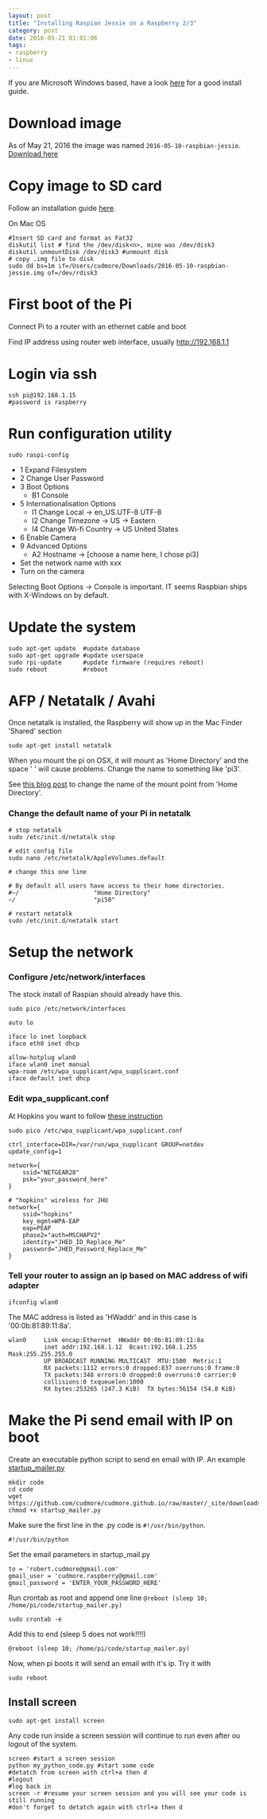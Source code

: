 ```yaml
---
layout: post
title: "Installing Raspian Jessie on a Raspberry 2/3"
category: post
date: 2016-05-21 01:01:06
tags:
- raspberry
- linux
---
```


If you are Microsoft Windows based, have a look [here][mswindows] for a good install guide.

# Download image

As of May 21, 2016 the image was named `2016-05-10-raspbian-jessie`. [Download here][downloadraspian]

# Copy image to SD card

Follow an installation guide [here][installguide].

On Mac OS

    #Insert SD card and format as Fat32
	diskutil list # find the /dev/disk<n>, mine was /dev/disk3
	diskutil unmountDisk /dev/disk3 #unmount disk
	# copy .img file to disk
	sudo dd bs=1m if=/Users/cudmore/Downloads/2016-05-10-raspbian-jessie.img of=/dev/rdisk3

# First boot of the Pi

Connect Pi to a router with an ethernet cable and boot

Find IP address using router web interface, usually http://192.168.1.1

# Login via ssh

    ssh pi@192.168.1.15
    #password is raspberry
    
# Run configuration utility

    sudo raspi-config
  
 - 1 Expand Filesystem
 - 2 Change User Password
 - 3 Boot Options
   - B1 Console
 - 5 Internationalisation Options
   - I1 Change Local -> en_US.UTF-8 UTF-8
   - I2 Change Timezone -> US -> Eastern
   - I4 Change Wi-fi Country -> US United States
 - 6 Enable Camera
 - 9 Advanced Options
   - A2 Hostname -> [choose a name here, I chose pi3]
 - Set the network name with xxx
 - Turn on the camera
   
Selecting Boot Options -> Console is important. IT seems Raspbian ships with X-Windows on by default.

# Update the system

    sudo apt-get update  #update database
    sudo apt-get upgrade #update userspace
    sudo rpi-update      #update firmware (requires reboot)
    sudo reboot          #reboot

# AFP / Netatalk / Avahi

Once netatalk is installed, the Raspberry will show up in the Mac Finder 'Shared' section

    sudo apt-get install netatalk

When you mount the pi on OSX, it will mount as 'Home Directory' and the space ' ' will cause problems. Change the name to something like 'pi3'.

See [this blog post][afpmountpoint] to change the name of the mount point from 'Home Directory'.    

### Change the default name of your Pi in netatalk

    # stop netatalk
    sudo /etc/init.d/netatalk stop

    # edit config file
    sudo nano /etc/netatalk/AppleVolumes.default

    # change this one line

    # By default all users have access to their home directories.
    #~/                     "Home Directory"
    ~/                      "pi50"

    # restart netatalk
    sudo /etc/init.d/netatalk start

# Setup the network

### Configure /etc/network/interfaces

The stock install of Raspian should already have this.

```
sudo pico /etc/network/interfaces
```

    auto lo

    iface lo inet loopback
    iface eth0 inet dhcp

    allow-hotplug wlan0
    iface wlan0 inet manual
    wpa-roam /etc/wpa_supplicant/wpa_supplicant.conf
    iface default inet dhcp

### Edit wpa_supplicant.conf

At Hopkins you want to follow [these instruction](http://www.it.johnshopkins.edu/services/network/wireless/wpasupplicant.html)

```
sudo pico /etc/wpa_supplicant/wpa_supplicant.conf 
```

    ctrl_interface=DIR=/var/run/wpa_supplicant GROUP=netdev
    update_config=1

    network={
        ssid="NETGEAR28"
        psk="your_password_here"
    }

    # "hopkins" wireless for JHU
    network={
        ssid="hopkins"
        key_mgmt=WPA-EAP
        eap=PEAP
        phase2="auth=MSCHAPV2"
        identity="JHED_ID_Replace_Me"
        password="JHED_Password_Replace_Me"
    }

### Tell your router to assign an ip based on MAC address of wifi adapter

    ifconfig wlan0

The MAC address is listed as 'HWaddr' and in this case is '00:0b:81:89:11:8a'.

    wlan0     Link encap:Ethernet  HWaddr 00:0b:81:89:11:8a  
              inet addr:192.168.1.12  Bcast:192.168.1.255  Mask:255.255.255.0
              UP BROADCAST RUNNING MULTICAST  MTU:1500  Metric:1
              RX packets:1112 errors:0 dropped:837 overruns:0 frame:0
              TX packets:348 errors:0 dropped:0 overruns:0 carrier:0
              collisions:0 txqueuelen:1000 
              RX bytes:253265 (247.3 KiB)  TX bytes:56154 (54.8 KiB)

# Make the Pi send email with IP on boot

Create an executable python script to send en email with IP. An example [startup_mailer.py][startupmailer]

    mkdir code
    cd code
    wget https://github.com/cudmore/cudmore.github.io/raw/master/_site/downloads/startup_mailer.py
    chmod +x startup_mailer.py

Make sure the first line in the .py code is `#!/usr/bin/python`.

    #!/usr/bin/python

Set the email parameters in startup_mail.py

	to = 'robert.cudmore@gmail.com'
	gmail_user = 'cudmore.raspberry@gmail.com'
	gmail_password = 'ENTER_YOUR_PASSWORD_HERE'

Run crontab as root and append one line `@reboot (sleep 10; /home/pi/code/startup_mailer.py)`

    sudo crontab -e

Add this to end (sleep 5 does not work!!!!)

    @reboot (sleep 10; /home/pi/code/startup_mailer.py)

Now, when pi boots it will send an email with it's ip. Try it with

    sudo reboot

## Install screen

    sudo apt-get install screen

Any code run inside a screen session will continue to run even after ou logout of the system.

    screen #start a screen session
    python my_python_code.py #start some code
    #detatch from screen with ctrl+a then d
    #logout
    #log back in
    screen -r #resume your screen session and you will see your code is still running
    #don't forget to detatch again with ctrl+a then d

   
[downloadraspian]: https://www.raspberrypi.org/downloads/
[installguide]: https://www.raspberrypi.org/documentation/installation/installing-images/README.md
[mswindows]: http://www.circuitbasics.com/raspberry-pi-basics-setup-without-monitor-keyboard-headless-mode/
[afpmountpoint]: http://blog.cudmore.io/post/2015/06/07/Changing-default-mount-in-Apple-File-Sharing/
[startupmailer]: https://github.com/cudmore/cudmore.github.io/blob/master/_site/downloads/startup_mailer.py

